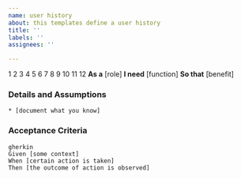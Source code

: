 ```yaml
---
name: user history
about: this templates define a user history
title: ''
labels: ''
assignees: ''

---
```


1
2
3
4
5
6
7
8
9
10
11
12
**As a** [role]
**I need** [function]
**So that** [benefit]
### Details and Assumptions
    * [document what you know]
### Acceptance Criteria
    gherkin
    Given [some context]
    When [certain action is taken]
    Then [the outcome of action is observed]
